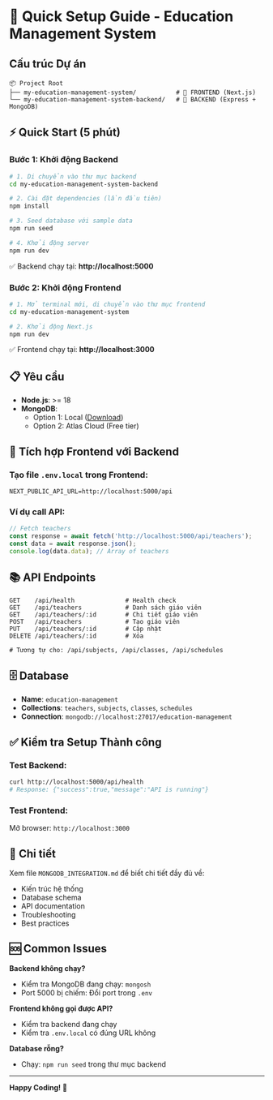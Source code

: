 # 🚀 Quick Setup Guide - Education Management System

## Cấu trúc Dự án

```
📦 Project Root
├── my-education-management-system/           # 🎨 FRONTEND (Next.js)
└── my-education-management-system-backend/   # 🔧 BACKEND (Express + MongoDB)
```

## ⚡ Quick Start (5 phút)

### Bước 1: Khởi động Backend

```bash
# 1. Di chuyển vào thư mục backend
cd my-education-management-system-backend

# 2. Cài đặt dependencies (lần đầu tiên)
npm install

# 3. Seed database với sample data
npm run seed

# 4. Khởi động server
npm run dev
```

✅ Backend chạy tại: **http://localhost:5000**

### Bước 2: Khởi động Frontend

```bash
# 1. Mở terminal mới, di chuyển vào thư mục frontend
cd my-education-management-system

# 2. Khởi động Next.js
npm run dev
```

✅ Frontend chạy tại: **http://localhost:3000**

## 📋 Yêu cầu

- **Node.js**: >= 18
- **MongoDB**:
  - Option 1: Local ([Download](https://www.mongodb.com/try/download/community))
  - Option 2: Atlas Cloud (Free tier)

## 🔗 Tích hợp Frontend với Backend

### Tạo file `.env.local` trong Frontend:

```env
NEXT_PUBLIC_API_URL=http://localhost:5000/api
```

### Ví dụ call API:

```typescript
// Fetch teachers
const response = await fetch('http://localhost:5000/api/teachers');
const data = await response.json();
console.log(data.data); // Array of teachers
```

## 📚 API Endpoints

```
GET    /api/health              # Health check
GET    /api/teachers            # Danh sách giáo viên
GET    /api/teachers/:id        # Chi tiết giáo viên
POST   /api/teachers            # Tạo giáo viên
PUT    /api/teachers/:id        # Cập nhật
DELETE /api/teachers/:id        # Xóa

# Tương tự cho: /api/subjects, /api/classes, /api/schedules
```

## 🗄️ Database

- **Name**: `education-management`
- **Collections**: `teachers`, `subjects`, `classes`, `schedules`
- **Connection**: `mongodb://localhost:27017/education-management`

## ✅ Kiểm tra Setup Thành công

### Test Backend:
```bash
curl http://localhost:5000/api/health
# Response: {"success":true,"message":"API is running"}
```

### Test Frontend:
Mở browser: `http://localhost:3000`

## 📖 Chi tiết

Xem file `MONGODB_INTEGRATION.md` để biết chi tiết đầy đủ về:
- Kiến trúc hệ thống
- Database schema
- API documentation
- Troubleshooting
- Best practices

## 🆘 Common Issues

**Backend không chạy?**
- Kiểm tra MongoDB đang chạy: `mongosh`
- Port 5000 bị chiếm: Đổi port trong `.env`

**Frontend không gọi được API?**
- Kiểm tra backend đang chạy
- Kiểm tra `.env.local` có đúng URL không

**Database rỗng?**
- Chạy: `npm run seed` trong thư mục backend

---

**Happy Coding! 🎉**
